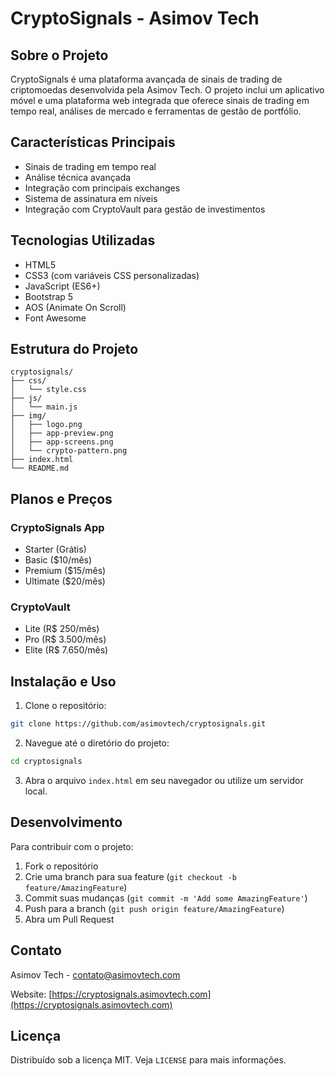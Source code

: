 # CryptoSignals - Asimov Tech

## Sobre o Projeto

CryptoSignals é uma plataforma avançada de sinais de trading de criptomoedas desenvolvida pela Asimov Tech. O projeto inclui um aplicativo móvel e uma plataforma web integrada que oferece sinais de trading em tempo real, análises de mercado e ferramentas de gestão de portfólio.

## Características Principais

- Sinais de trading em tempo real
- Análise técnica avançada
- Integração com principais exchanges
- Sistema de assinatura em níveis
- Integração com CryptoVault para gestão de investimentos

## Tecnologias Utilizadas

- HTML5
- CSS3 (com variáveis CSS personalizadas)
- JavaScript (ES6+)
- Bootstrap 5
- AOS (Animate On Scroll)
- Font Awesome

## Estrutura do Projeto

```
cryptosignals/
├── css/
│   └── style.css
├── js/
│   └── main.js
├── img/
│   ├── logo.png
│   ├── app-preview.png
│   ├── app-screens.png
│   └── crypto-pattern.png
├── index.html
└── README.md
```

## Planos e Preços

### CryptoSignals App
- Starter (Grátis)
- Basic ($10/mês)
- Premium ($15/mês)
- Ultimate ($20/mês)

### CryptoVault
- Lite (R$ 250/mês)
- Pro (R$ 3.500/mês)
- Elite (R$ 7.650/mês)

## Instalação e Uso

1. Clone o repositório:
```bash
git clone https://github.com/asimovtech/cryptosignals.git
```

2. Navegue até o diretório do projeto:
```bash
cd cryptosignals
```

3. Abra o arquivo `index.html` em seu navegador ou utilize um servidor local.

## Desenvolvimento

Para contribuir com o projeto:

1. Fork o repositório
2. Crie uma branch para sua feature (`git checkout -b feature/AmazingFeature`)
3. Commit suas mudanças (`git commit -m 'Add some AmazingFeature'`)
4. Push para a branch (`git push origin feature/AmazingFeature`)
5. Abra um Pull Request

## Contato

Asimov Tech - contato@asimovtech.com

Website: [https://cryptosignals.asimovtech.com](https://cryptosignals.asimovtech.com)

## Licença

Distribuído sob a licença MIT. Veja `LICENSE` para mais informações. 